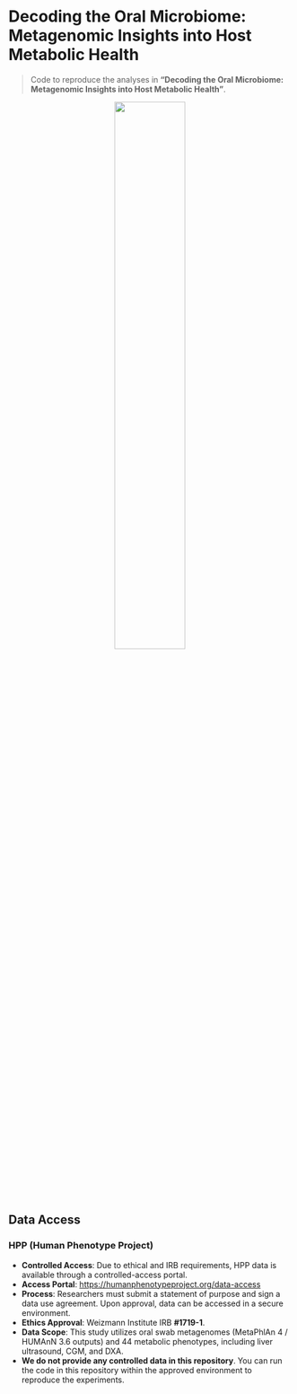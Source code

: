 # Decoding the Oral Microbiome: Metagenomic Insights into Host Metabolic Health

> Code to reproduce the analyses in **“Decoding the Oral Microbiome: Metagenomic Insights into Host Metabolic Health”**.  


<div align=center><img src="Figs/Fig1.png" width="50%" height="50%" /></div>


## Data Access

### HPP (Human Phenotype Project)
- **Controlled Access**: Due to ethical and IRB requirements, HPP data is available through a controlled-access portal.
- **Access Portal**: <https://humanphenotypeproject.org/data-access>
- **Process**: Researchers must submit a statement of purpose and sign a data use agreement. Upon approval, data can be accessed in a secure environment.
- **Ethics Approval**: Weizmann Institute IRB **#1719-1**.
- **Data Scope**: This study utilizes oral swab metagenomes (MetaPhlAn 4 / HUMAnN 3.6 outputs) and 44 metabolic phenotypes, including liver ultrasound, CGM, and DXA.
- **We do not provide any controlled data in this repository**. You can run the code in this repository within the approved environment to reproduce the experiments.
